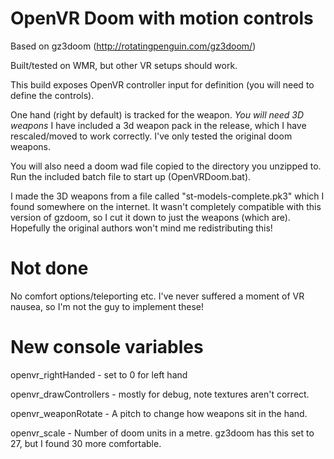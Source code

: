 # OpenVR Doom with motion controls
Based on gz3doom (http://rotatingpenguin.com/gz3doom/)

Built/tested on WMR, but other VR setups should work.

This build exposes OpenVR controller input for definition (you will need to define the controls).

One hand (right by default) is tracked for the weapon. *You will need 3D weapons* I have included a 3d weapon pack in the release, which I have rescaled/moved to work correctly. I've only tested the original doom weapons.

You will also need a doom wad file copied to the directory you unzipped to. Run the included batch file to start up (OpenVRDoom.bat).

I made the 3D weapons from a file called "st-models-complete.pk3" which I found somewhere on the internet. It wasn't completely compatible with this version of gzdoom, so I cut it down to just the weapons (which are). Hopefully the original authors won't mind me redistributing this!

# Not done

No comfort options/teleporting etc. I've never suffered a moment of VR nausea, so I'm not the guy to implement these!

# New console variables

openvr_rightHanded - set to 0 for left hand

openvr_drawControllers - mostly for debug, note textures aren't correct.

openvr_weaponRotate - A pitch to change how weapons sit in the hand.

openvr_scale - Number of doom units in a metre. gz3doom has this set to 27, but I found 30 more comfortable.




